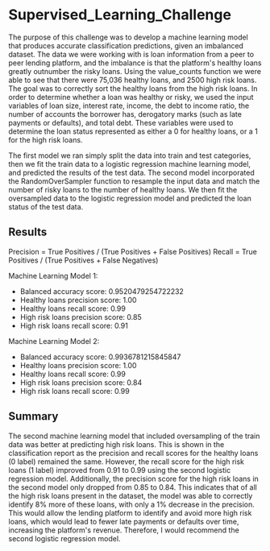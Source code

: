 # Supervised_Learning_Challenge

  The purpose of this challenge was to develop a machine learning model that produces accurate classification predictions, given an imbalanced dataset. The data we were working with is loan information from a peer to peer lending platform, and the imbalance is that the platform's healthy loans greatly outnumber the risky loans. Using the value_counts function we were able to see that there were 75,036 healthy loans, and 2500 high risk loans. The goal was to correctly sort the healthy loans from the high risk loans. In order to determine whether a loan was healthy or risky, we used the input variables of loan size, interest rate, income, the debt to income ratio, the number of accounts the borrower has, derogatory marks (such as late payments or defaults), and total debt. These variables were used to determine the loan status represented as either a 0 for healthy loans, or a 1 for the high risk loans. 

  The first model we ran simply split the data into train and test categories, then we fit the train data to a logistic regression machine learning model, and predicted the results of the test data. The second model incorporated the RandomOverSampler function to resample the input data and match the number of risky loans to the number of healthy loans. We then fit the oversampled data to the logistic regression model and predicted the loan status of the test data. 
  
## Results 

Precision = True Positives / (True Positives + False Positives)
Recall = True Positives / (True Positives + False Negatives)

Machine Learning Model 1: 
  * Balanced accuracy score: 0.9520479254722232
  * Healthy loans precision score: 1.00
  * Healthy loans recall score: 0.99
  * High risk loans precision score: 0.85
  * High risk loans recall score: 0.91
  
Machine Learning Model 2:
  * Balanced accuracy score: 0.9936781215845847
  * Healthy loans precision score: 1.00
  * Healthy loans recall score: 0.99
  * High risk loans precision score: 0.84
  * High risk loans recall score: 0.99

## Summary

  The second machine learning model that included oversampling of the train data was better at predicting high risk loans. This is shown in the classification report as the precision and recall scores for the healthy loans (0 label) remained the same. However, the recall score for the high risk loans (1 label) improved from 0.91 to 0.99 using the second logistic regression model. Additionally, the precision score for the high risk loans in the second model only dropped from 0.85 to 0.84. This indicates that of all the high risk loans present in the dataset, the model was able to correctly identify 8% more of these loans, with only a 1% decrease in the precision. This would allow the lending platform to identify and avoid more high risk loans, which would lead to fewer late payments or defaults over time, increasing the platform's revenue. Therefore, I would recommend the second logistic regression model. 

